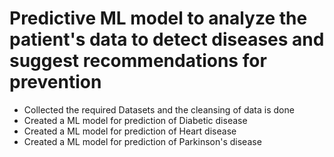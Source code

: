 # Predictive ML model to analyze the patient's data to detect diseases and suggest recommendations for prevention
- Collected the required Datasets and the cleansing of data is done
- Created a ML model for prediction of Diabetic disease
- Created a ML model for prediction of Heart disease
- Created a ML model for prediction of Parkinson's disease

